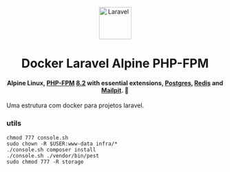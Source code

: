 <div>
  <div align="center" display="flex">
    <a href="https://laravel.com/">
      <img
        alt="Laravel"
        src="https://laravel.com/img/logomark.min.svg"
        width="75"/>
    </a>
  </div>

  <h1 align="center">Docker Laravel Alpine PHP-FPM</h1>

  <h4 align="center">
    Alpine Linux, <a href="https://www.php.net/manual/en/install.fpm.php">PHP-FPM</a> <a href="https://www.php.net/ChangeLog-8.php#PHP_8_2">8.2</a> with essential extensions, <a href="https://www.postgresql.org/docs/">Postgres</a>, <a href="https://redis.io/">Redis</a> and <a href="https://mailpit.axllent.org/">Mailpit</a>. 🐘
  </h4>
</div>

Uma estrutura com docker para projetos laravel.

### utils
```
chmod 777 console.sh
sudo chown -R $USER:www-data infra/*
./console.sh composer install
./console.sh ./vendor/bin/pest 
sudo chmod 777 -R storage
```
